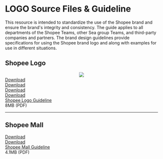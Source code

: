 # LOGO Source Files & Guideline

This resource is intended to standardize the use of the Shopee brand and ensure the brand's integrity and consistency. 
The guide applies to all departments of the Shopee Teams, other Sea group Teams, and third-party companies and partners. 
The brand design guidelines provide specifications for using the Shopee brand logo and along with examples for use in different situations. 

## Shopee Logo

<center><img src="/static/image/branding/logo-hero.svg"></center>

<div class="grid">
	<div class="col download-wrapper">
		<div class="download-preview" style="background-image:url('/static/image/branding/shopee_logo_h.svg');"></div>
		<a href="https://www.dropbox.com/s/1oopm3nfbfsfola/shopee_logo_h.ai?dl=1" download>
			<div class="download-link">
				<div class="download-link__title">Download</div>
			</div>
		</a>
	</div>
	<div class="col download-wrapper">
		<div class="download-preview" style="background-image:url('/static/image/branding/logo_tw_horizontal.svg');"></div>
		<a href="https://www.dropbox.com/s/kzahs85pqc9sp4o/logo_tw_horizontal%20.ai?dl=1" download>
			<div class="download-link">
				<div class="download-link__title">Download</div>
			</div>
		</a>
	</div>
	<div class="col download-wrapper">
		<div class="download-preview" style="background-image:url('/static/image/branding/shopee_logo_v.svg');"></div>
		<a href="https://www.dropbox.com/s/gbi82bxozrm8fzg/shopee_logo_v.ai?dl=1" download>
			<div class="download-link">
				<div class="download-link__title">Download</div>
			</div>
		</a>
	</div>
	<div class="col download-wrapper">
		<div class="download-preview" style="background-image:url('/static/image/branding/logo_tw_vertical.svg');"></div>
		<a href="https://www.dropbox.com/s/sntdz6dyjk3tncp/logo_tw_vertical.ai?dl=1" download>
			<div class="download-link">
				<div class="download-link__title">Download</div>
			</div>
		</a>
	</div>
	
</div>

<div class="download-link">
	<a class="download-link__title" href="https://www.dropbox.com/s/lnjjhf45o0jpvb3/shopee_brand_logo_guidelines.pdf?dl=1">Shopee Logo Guideline</a>
	<div class="download-link__description">8MB (PDF)</div>
</div>

---
## Shopee Mall

<div class="grid">
	<div class="col download-wrapper">
		<div class="download-preview" style="background-image:url('/static/image/branding/official-mall-logo-tw.svg');"></div>
		<a href="https://www.dropbox.com/s/zrdgjke6bbe6mtk/shopee_mall_logo_tw.ai?dl=1" download>
			<div class="download-link">
				<div class="download-link__title">Download</div>
			</div>
		</a>
	</div>
	<div class="col download-wrapper">
		<div class="download-preview" style="background-image:url('/static/image/branding/official-mall-logo-en.svg');"></div>
		<a href="https://www.dropbox.com/s/7itr8w7wl9x8bqq/shopee_mall_logo.ai?dl=1" download>
			<div class="download-link">
				<div class="download-link__title">Download</div>
			</div>
		</a>
	</div>
	<div class="col download-wrapper" style="visibility: hidden;">
	</div>
	<div class="col download-wrapper" style="visibility: hidden;">
	</div>
</div>

<div class="download-link">
	<a  class="download-link__title" href="https://www.dropbox.com/s/8o4h3pcutdwn4xe/shopee_mall_brand_logo_guidelines.pdf?dl=1">Shopee Mall Guideline</a>
	<div class="download-link__description">4.1MB (PDF)</div>
</div>
